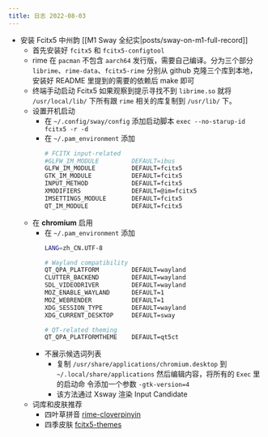 ```yaml
---
title: 日志 2022-08-03
---
```

* 安装 Fcitx5 中州韵 [[M1 Sway 全纪实|posts/sway-on-m1-full-record]]
    * 首先安装好 `fcitx5` 和 `fcitx5-configtool`
    * rime 在 `pacman` 不包含 `aarch64` 发行版，需要自己编译。分为三个部分
      `librime`、`rime-data`、`fcitx5-rime` 分别从 github
      克隆三个库到本地，安装好 README 里提到的需要的依赖后 make 即可
    * 终端手动启动 Fcitx5 如果观察到提示寻找不到 `librime.so` 就将
      `/usr/local/lib/` 下所有跟 `rime` 相关的库复制到 `/usr/lib/` 下。
    * 设置开机启动
        * 在 `~/.config/sway/config` 添加启动脚本 `exec --no-starup-id fcitx5 -r
          -d`
        * 在 `~/.pam_environment` 添加
            ```bash
            # FCITX input-related
            #GLFW_IM_MODULE         DEFAULT=ibus
            GLFW_IM_MODULE          DEFAULT=fcitx5
            GTK_IM_MODULE           DEFAULT=fcitx5
            INPUT_METHOD            DEFAULT=fcitx5
            XMODIFIERS              DEFAULT=@im=fcitx5
            IMSETTINGS_MODULE       DEFAULT=fcitx5
            QT_IM_MODULE            DEFAULT=fcitx5
            ```
    * 在 **chromium** 启用
        * 在 `~/.pam_environment` 添加
            ```bash
            LANG=zh_CN.UTF-8

            # Wayland compatibility
            QT_QPA_PLATFORM         DEFAULT=wayland
            CLUTTER_BACKEND         DEFAULT=wayland
            SDL_VIDEODRIVER         DEFAULT=wayland
            MOZ_ENABLE_WAYLAND      DEFAULT=1
            MOZ_WEBRENDER           DEFAULT=1
            XDG_SESSION_TYPE        DEFAULT=wayland
            XDG_CURRENT_DESKTOP     DEFAULT=sway

            # QT-related theming
            QT_QPA_PLATFORMTHEME    DEFAULT=qt5ct
            ```
        * 不展示候选词列表
            * 复制 `/usr/share/applications/chromium.desktop` 到
        `~/.local/share/applications` 然后编辑内容，将所有的 `Exec` 里的启动命
        令添加一个参数 `-gtk-version=4`
            * 该方法通过 Xsway 渲染 Input Candidate
    * 词库和皮肤推荐
        * 四叶草拼音 [rime-cloverpinyin](https://github.com/fkxxyz/rime-cloverpinyin)
        * 四季皮肤 [fcitx5-themes](https://github.com/thep0y/fcitx5-themes)
